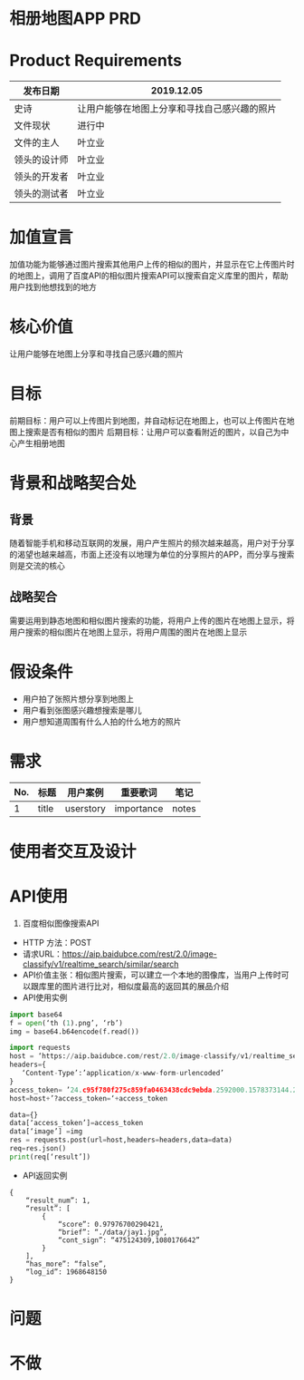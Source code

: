 # 相册地图APP PRD
# Product Requirements
|发布日期|2019.12.05|
|---|---|
|史诗|让用户能够在地图上分享和寻找自己感兴趣的照片|
|文件现状|进行中|
|文件的主人|叶立业|
|领头的设计师|叶立业|
|领头的开发者|叶立业|
|领头的测试者|叶立业|


# 加值宣言
加值功能为能够通过图片搜索其他用户上传的相似的图片，并显示在它上传图片时的地图上，调用了百度API的相似图片搜索API可以搜索自定义库里的图片，帮助用户找到他想找到的地方
# 核心价值
让用户能够在地图上分享和寻找自己感兴趣的照片

# 目标
前期目标：用户可以上传图片到地图，并自动标记在地图上，也可以上传图片在地图上搜索是否有相似的图片
后期目标：让用户可以查看附近的图片，以自己为中心产生相册地图

# 背景和战略契合处
## 背景
随着智能手机和移动互联网的发展，用户产生照片的频次越来越高，用户对于分享的渴望也越来越高，市面上还没有以地理为单位的分享照片的APP，而分享与搜索则是交流的核心
## 战略契合
需要运用到静态地图和相似图片搜索的功能，将用户上传的图片在地图上显示，将用户搜索的相似图片在地图上显示，将用户周围的图片在地图上显示
# 假设条件
* 用户拍了张照片想分享到地图上
* 用户看到张图感兴趣想搜索是哪儿
* 用户想知道周围有什么人拍的什么地方的照片
# 需求
|No.|标题|用户案例|重要歌词|笔记|
|---|---|---|---|---|
|1|title|userstory|importance|notes|

#  使用者交互及设计

# API使用
1. 百度相似图像搜索API
* HTTP 方法：POST
* 请求URL：https://aip.baidubce.com/rest/2.0/image-classify/v1/realtime_search/similar/search
* API价值主张：相似图片搜索，可以建立一个本地的图像库，当用户上传时可以跟库里的图片进行比对，相似度最高的返回其的展品介绍
* API使用实例
``` python
import base64
f = open(‘th (1).png’, ‘rb’)
img = base64.b64encode(f.read())

import requests
host = ‘https://aip.baidubce.com/rest/2.0/image-classify/v1/realtime_search/similar/search’
headers={
   ‘Content-Type’:’application/x-www-form-urlencoded’
}
access_token= ’24.c95f780f275c859fa0463438cdc9ebda.2592000.1578373144.282335-17966623’
host=host+’?access_token=‘+access_token

data={}
data[‘access_token’]=access_token
data[‘image’] =img
res = requests.post(url=host,headers=headers,data=data)
req=res.json()
print(req[‘result’])
```
* API返回实例
``` 
{
    “result_num”: 1,
    “result”: [
        {
            “score”: 0.97976700290421,
            “brief”: “./data/jay1.jpg”,
            “cont_sign”: “475124309,1080176642”
        }
    ],
	“has_more”: “false”,
    “log_id”: 1968648150
}
```

# 问题

# 不做
